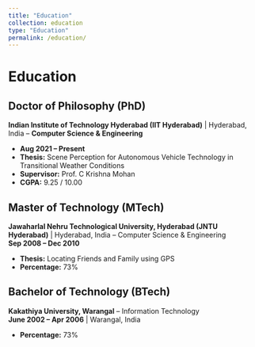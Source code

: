 ```yaml
---
title: "Education"
collection: education
type: "Education"
permalink: /education/
---
```


# Education  

## Doctor of Philosophy (PhD) 
**Indian Institute of Technology Hyderabad (IIT Hyderabad)** | Hyderabad, India
– **Computer Science & Engineering**  
- **Aug 2021 – Present**   
- **Thesis:** Scene Perception for Autonomous Vehicle Technology in Transitional Weather Conditions  
- **Supervisor:** Prof. C Krishna Mohan  
- **CGPA:** 9.25 / 10.00  

## Master of Technology (MTech)  
**Jawaharlal Nehru Technological University, Hyderabad (JNTU Hyderabad)** | Hyderabad, India – Computer Science & Engineering  
**Sep 2008 – Dec 2010**   
- **Thesis:** Locating Friends and Family using GPS  
- **Percentage:** 73%  

## Bachelor of Technology (BTech) 
**Kakathiya University, Warangal** – Information Technology  
**June 2002 – Apr 2006** | Warangal, India  
- **Percentage:** 73%  


